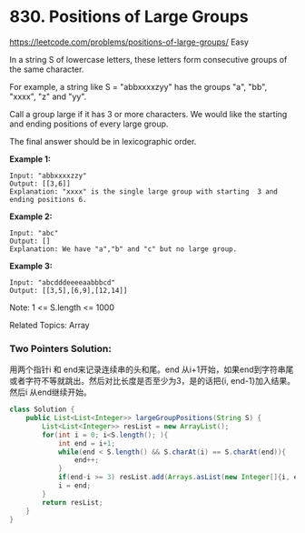 # 830. Positions of Large Groups
<https://leetcode.com/problems/positions-of-large-groups/>
Easy

In a string S of lowercase letters, these letters form consecutive groups of the same character.

For example, a string like S = "abbxxxxzyy" has the groups "a", "bb", "xxxx", "z" and "yy".

Call a group large if it has 3 or more characters.  We would like the starting and ending positions of every large group.

The final answer should be in lexicographic order.

 

**Example 1:**

    Input: "abbxxxxzzy"
    Output: [[3,6]]
    Explanation: "xxxx" is the single large group with starting  3 and ending positions 6.

**Example 2:**

    Input: "abc"
    Output: []
    Explanation: We have "a","b" and "c" but no large group.

**Example 3:**

    Input: "abcdddeeeeaabbbcd"
    Output: [[3,5],[6,9],[12,14]]
 

Note:  1 <= S.length <= 1000

Related Topics: Array


### Two Pointers Solution: 
用两个指针i 和 end来记录连续串的头和尾。end 从i+1开始，如果end到字符串尾或者字符不等就跳出。然后对比长度是否至少为3，是的话把{i, end-1}加入结果。然后i 从end继续开始。

```java
class Solution {
    public List<List<Integer>> largeGroupPositions(String S) {
        List<List<Integer>> resList = new ArrayList();
        for(int i = 0; i<S.length(); ){
            int end = i+1;
            while(end < S.length() && S.charAt(i) == S.charAt(end)){
                end++;
            }
            if(end-i >= 3) resList.add(Arrays.asList(new Integer[]{i, end-1}));
            i = end;
        }
        return resList;
    }
}
```